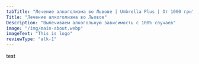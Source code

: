 ```yaml
---
tabTitle: "Лечение алкоголизма во Львове | Umbrella Plus | От 1000 грн"
Title: "Лечение алкоголизма во Льовое"
Description: "Вылечиваем алкогольную зависимость с 100% случаев"
image: "/img/main-about.webp"
imageText: "This is logo"
reviewType: "alk-1"
---
```


test